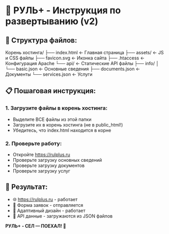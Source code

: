 # 🚗 РУЛЬ+ - Инструкция по развертыванию (v2)

## 📁 Структура файлов:

Корень хостинга/
├── index.html          ← Главная страница
├── assets/             ← JS и CSS файлы
├── favicon.svg         ← Иконка сайта
├── .htaccess          ← Конфигурация Apache
└── api/               ← Статические API файлы
    ├── info/
    │   └── basic.json ← Основные сведения
    ├── documents.json ← Документы
    └── services.json  ← Услуги

## 📋 Пошаговая инструкция:

### 1. Загрузите файлы в корень хостинга:
- Выделите ВСЕ файлы из этой папки
- Загрузите их в корень хостинга (не в public_html!)
- Убедитесь, что index.html находится в корне

### 2. Проверьте работу:
- Откройте https://rulplus.ru
- Проверьте загрузку основных сведений
- Проверьте загрузку документов
- Проверьте загрузку услуг

## 🎯 Результат:
- 🌐 https://rulplus.ru - работает
- 📧 Форма заявок - отправляется
- 📱 Адаптивный дизайн - работает
- 📄 API данные - загружаются из JSON файлов

**РУЛЬ+ - СЕЛ — ПОЕХАЛ! 🚗**
